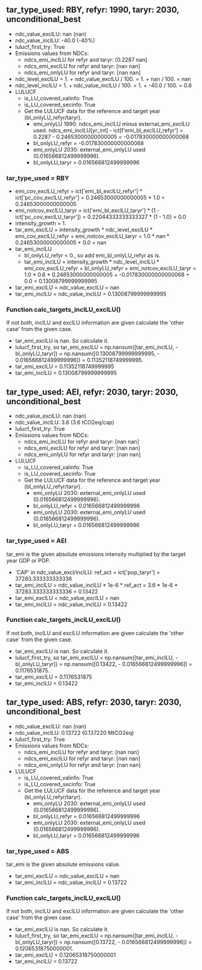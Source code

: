 

## tar_type_used: RBY, refyr: 1990, taryr: 2030, unconditional_best
- ndc_value_exclLU: nan (nan)
- ndc_value_inclLU: -40.0 (-40%)
- lulucf_first_try: True
- Emissions values from NDCs:
  - ndcs_emi_inclLU for refyr and taryr: [0.2287    nan]
  - ndcs_emi_exclLU for refyr and taryr: [nan nan]
  - ndcs_emi_onlyLU for refyr and taryr: [nan nan]
- ndc_level_exclLU = 1. + ndc_value_exclLU / 100. = 1. + nan / 100. = nan
- ndc_level_inclLU = 1. + ndc_value_inclLU / 100. = 1. + -40.0 / 100. = 0.6
- LULUCF
  - is_LU_covered_valinfo: True
  - is_LU_covered_secinfo: True
  - Get the LULUCF data for the reference and target year (bl_onlyLU_refyr/taryr).
    - emi_onlyLU 1990: ndcs_emi_inclLU minus external_emi_exclLU used. ndcs_emi_inclLU[yr_int] - ict[f'emi_bl_exclLU_refyr'] = 0.2287 - 0.24653000000000005 = -0.017830000000000068
    - bl_onlyLU_refyr = -0.017830000000000068
    - emi_onlyLU 2030: external_emi_onlyLU used (0.016566812499999996).
    - bl_onlyLU_taryr = 0.016566812499999996
### tar_type_used = RBY
- emi_cov_exclLU_refyr = ict['emi_bl_exclLU_refyr'] * ict['pc_cov_exclLU_refyr'] = 0.24653000000000005 * 1.0 = 0.24653000000000005
- emi_notcov_exclLU_taryr = ict['emi_bl_exclLU_taryr'] * (1 - ict['pc_cov_exclLU_taryr']) = 0.22044333333333327 * (1 - 1.0) = 0.0
- intensity_growth = 1.
- tar_emi_exclLU = intensity_growth * ndc_level_exclLU * emi_cov_exclLU_refyr + emi_notcov_exclLU_taryr = 1.0 * nan * 0.24653000000000005 + 0.0 = nan
- tar_emi_inclLU
  - bl_onlyLU_refyr < 0., so add emi_bl_onlyLU_refyr as is.
  - tar_emi_inclLU = intensity_growth * ndc_level_inclLU * emi_cov_exclLU_refyr + bl_onlyLU_refyr + emi_notcov_exclLU_taryr = 1.0 * 0.6 * 0.24653000000000005 + -0.017830000000000068 + 0.0 = 0.13008799999999995
- tar_emi_exclLU = ndc_value_exclLU = nan
- tar_emi_inclLU = ndc_value_inclLU = 0.13008799999999995
### Function calc_targets_inclLU_exclLU()
If not both, inclLU and exclLU information are given calculate the 'other case' from the given case.
- tar_emi_exclLU is nan. So calculate it.
- lulucf_first_try, so tar_emi_exclLU = np.nansum([tar_emi_inclLU, -bl_onlyLU_taryr]) = np.nansum([0.13008799999999995, - 0.016566812499999996]) = 0.11352118749999995.
- tar_emi_exclLU = 0.11352118749999995
- tar_emi_inclLU = 0.13008799999999995

## tar_type_used: AEI, refyr: 2030, taryr: 2030, unconditional_best
- ndc_value_exclLU: nan (nan)
- ndc_value_inclLU: 3.6 (3.6 tCO2eq/cap)
- lulucf_first_try: True
- Emissions values from NDCs:
  - ndcs_emi_inclLU for refyr and taryr: [nan nan]
  - ndcs_emi_exclLU for refyr and taryr: [nan nan]
  - ndcs_emi_onlyLU for refyr and taryr: [nan nan]
- LULUCF
  - is_LU_covered_valinfo: True
  - is_LU_covered_secinfo: True
  - Get the LULUCF data for the reference and target year (bl_onlyLU_refyr/taryr).
    - emi_onlyLU 2030: external_emi_onlyLU used (0.016566812499999996).
    - bl_onlyLU_refyr = 0.016566812499999996
    - emi_onlyLU 2030: external_emi_onlyLU used (0.016566812499999996).
    - bl_onlyLU_taryr = 0.016566812499999996
### tar_type_used = AEI
tar_emi is the given absolute emissions intensity multiplied by the target year GDP or POP.
- 'CAP' in ndc_value_excl/inclLU: ref_act = ict['pop_taryr'] = 37283.333333333336
- tar_emi_inclLU = ndc_value_inclLU * 1e-6 * ref_act = 3.6 * 1e-6 * 37283.333333333336 = 0.13422
- tar_emi_exclLU = ndc_value_exclLU = nan
- tar_emi_inclLU = ndc_value_inclLU = 0.13422
### Function calc_targets_inclLU_exclLU()
If not both, inclLU and exclLU information are given calculate the 'other case' from the given case.
- tar_emi_exclLU is nan. So calculate it.
- lulucf_first_try, so tar_emi_exclLU = np.nansum([tar_emi_inclLU, -bl_onlyLU_taryr]) = np.nansum([0.13422, - 0.016566812499999996]) = 0.1176531875.
- tar_emi_exclLU = 0.1176531875
- tar_emi_inclLU = 0.13422

## tar_type_used: ABS, refyr: 2030, taryr: 2030, unconditional_best
- ndc_value_exclLU: nan (nan)
- ndc_value_inclLU: 0.13722 (0.137220 MtCO2eq)
- lulucf_first_try: True
- Emissions values from NDCs:
  - ndcs_emi_inclLU for refyr and taryr: [nan nan]
  - ndcs_emi_exclLU for refyr and taryr: [nan nan]
  - ndcs_emi_onlyLU for refyr and taryr: [nan nan]
- LULUCF
  - is_LU_covered_valinfo: True
  - is_LU_covered_secinfo: True
  - Get the LULUCF data for the reference and target year (bl_onlyLU_refyr/taryr).
    - emi_onlyLU 2030: external_emi_onlyLU used (0.016566812499999996).
    - bl_onlyLU_refyr = 0.016566812499999996
    - emi_onlyLU 2030: external_emi_onlyLU used (0.016566812499999996).
    - bl_onlyLU_taryr = 0.016566812499999996
### tar_type_used = ABS
tar_emi is the given absolute emissions value.
- tar_emi_exclLU = ndc_value_exclLU = nan
- tar_emi_inclLU = ndc_value_inclLU = 0.13722
### Function calc_targets_inclLU_exclLU()
If not both, inclLU and exclLU information are given calculate the 'other case' from the given case.
- tar_emi_exclLU is nan. So calculate it.
- lulucf_first_try, so tar_emi_exclLU = np.nansum([tar_emi_inclLU, -bl_onlyLU_taryr]) = np.nansum([0.13722, - 0.016566812499999996]) = 0.12065318750000001.
- tar_emi_exclLU = 0.12065318750000001
- tar_emi_inclLU = 0.13722